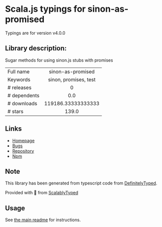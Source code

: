 
# Scala.js typings for sinon-as-promised

Typings are for version v4.0.0

## Library description:
Sugar methods for using sinon.js stubs with promises

|                    |                 |
| ------------------ | :-------------: |
| Full name          | sinon-as-promised |
| Keywords           | sinon, promises, test |
| # releases         | 0 |
| # dependents       | 0.0 |
| # downloads        | 119186.33333333333 |
| # stars            | 139.0 |

## Links
- [Homepage](https://github.com/bendrucker/sinon-as-promised)
- [Bugs](https://github.com/bendrucker/sinon-as-promised/issues)
- [Repository](https://github.com/bendrucker/sinon-as-promised)
- [Npm](https://www.npmjs.com/package/sinon-as-promised)
    


## Note
This library has been generated from typescript code from [DefinitelyTyped](https://definitelytyped.org).

Provided with :purple_heart: from [ScalablyTyped](https://github.com/oyvindberg/ScalablyTyped)

## Usage
See [the main readme](../../readme.md) for instructions.


